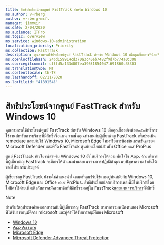 ```yaml
---
title: สิทธิประโยชน์จากศูนย์ FastTrack สำหรับ Windows 10
ms.author: v-rberg
author: v-rberg-msft
manager: jimmuir
ms.date: 2/04/2020
ms.audience: ITPro
ms.topic: overview
ms.service: windows-10-administration
localization_priority: Priority
ms.collection: FastTrack
description: คุณสามารถใช้ประโยชน์ศูนย์ FastTrack สำหรับ Windows 10 เมื่อคุณซื้ออย่าง*น้อย*๑๕๐สิทธิ์การใช้งานสำหรับการบริการที่มีสิทธิ์หรือแผน
ms.openlocfilehash: 24dd159914cd370a3c40eb7482f9d7b774a0c308
ms.sourcegitcommit: cf6fd5a133d007ea395318540471691860c33303
ms.translationtype: MT
ms.contentlocale: th-TH
ms.lasthandoff: 02/11/2020
ms.locfileid: "41891548"
---
```

# <a name="fasttrack-center-benefit-for-windows-10"></a>สิทธิประโยชน์จากศูนย์ FastTrack สำหรับ Windows 10

คุณสามารถใช้ประโยชน์ศูนย์ FastTrack สำหรับ Windows 10 เมื่อคุณซื้ออย่างน้อย๑๕๐สิทธิ์การใช้งานสำหรับการบริการที่มีสิทธิ์หรือแผน จากนั้นคุณทำงานกับผู้เชี่ยวชาญ FastTrack เพื่อประเมิน remediate และปรับใช้ Windows 10, Microsoft Edge ใหม่หรือการป้องกันเธรดขั้นสูงของ Microsoft Defender และพิกัด FastTrack ศูนย์ประโยชน์สำหรับ Office ๓๖๕ ProPlus 

ศูนย์ FastTrack ประโยชน์สำหรับ Windows 10 ยังให้บริการให้ความมั่นใจใน App. ด้วยบริการนี้ผู้เชี่ยวชาญ FastTrack จะมีการให้คำแนะนำและแนวทางการปฏิบัติถ้าคุณพบปัญหาความเข้ากันได้ของโปรแกรมประยุกต์ 

ผู้เชี่ยวชาญ FastTrack ยังจะให้คำแนะนำในขณะที่คุณปรับใช้และอยู่ทันสมัยกับ Windows 10, Microsoft Edge และ Office ๓๖๕ ProPlus. สิทธิประโยชน์จากบริการเหล่านี้มีให้บริการโดยไม่มีค่าใช้จ่ายเพิ่มเติมกับการสมัครสมาชิกที่มีสิทธิ์รวมอยู่ใน FastTrack[และแผนการบริการ](M365-eligible-services-and-plans.md)ที่มีสิทธิ์
  
> [!NOTE]
> สำหรับวัตถุประสงค์ของเอกสารฉบับนี้ผู้เชี่ยวชาญ FastTrack สามารถรวมพนักงานของ Microsoft ที่ได้รับการอนุมัติจาก microsoft และคู่ค้าที่ได้รับการอนุมัติของ Microsoft 
    
- [Windows 10](Win-10-windows-10.md)
- [App Assure](Win-10-app-assure.md)
- [Microsoft Edge](Win-10-microsoft-edge.md)
- [Microsoft Defender Advanced Threat Protection](Win-10-microsoft-defender-atp.md)
  

  

 